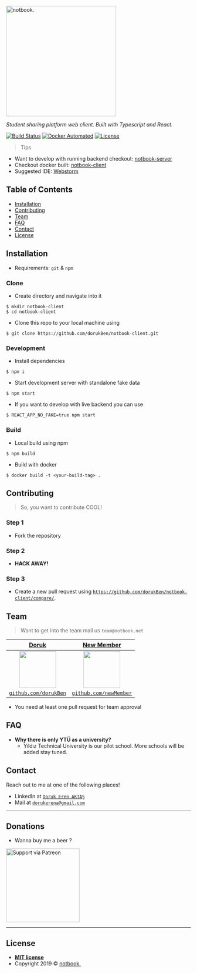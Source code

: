 <a href="http://notbook.net"><img width="300" src="https://i.ibb.co/BgKrd7q/notbook-logo.png" title="notbook." alt="notbook."></a>

<!-- [![notbook.](https://i.ibb.co/BgKrd7q/notbook-logo.png)](http://notbook.net) -->

*Student sharing platform web client. Built with Typescript and React.*

[![Build Status](https://travis-ci.com/dorukBen/notbook-client.svg?branch=master)](https://travis-ci.com/dorukBen/notbook-client)
[![Docker Automated](https://img.shields.io/docker/automated/jrottenberg/ffmpeg.svg)](https://hub.docker.com/r/dorukben/notbook-client)
[![License](http://img.shields.io/:license-mit-blue.svg?style=flat-square)](http://badges.mit-license.org)

> Tips

- Want to develop with running backend checkout: <a href="https://github.com/dorukBen/notbook-server">notbook-server<a/>
- Checkout docker built: <a href="https://hub.docker.com/r/dorukben/notbook-client">notbook-client<a/>
- Suggested IDE: <a href="https://www.jetbrains.com/webstorm/">Webstorm<a/>

## Table of Contents
- [Installation](#installation)
- [Contributing](#contributing)
- [Team](#team)
- [FAQ](#faq)
- [Contact](#contact)
- [License](#license)

## Installation
- Requirements: `git` & `npm`

### Clone
- Create directory and navigate into it
```shell
$ mkdir notbook-client
$ cd notbook-client
```
- Clone this repo to your local machine using
```shell
$ git clone https://github.com/dorukBen/notbook-client.git
```

### Development
- Install dependencies
```shell
$ npm i
```

- Start development server with standalone fake data
```shell
$ npm start
```

- If you want to develop with live backend you can use
```shell
$ REACT_APP_NO_FAKE=true npm start
```

### Build
- Local build using npm
```shell
$ npm build
```

- Build with docker
```shell
$ docker build -t <your-build-tag> .
```

## Contributing
> So, you want to contribute COOL!

### Step 1

- Fork the repository

### Step 2
- **HACK AWAY!**

### Step 3
- Create a new pull request using <a href="https://github.com/dorukBen/notbook-client/compare/" target="_blank">`https://github.com/dorukBen/notbook-client/compare/`</a>.

## Team
> Want to get into the team mail us `team@notbook.net`


| <a href="https://github.com/dorukBen" target="_blank">**Doruk**</a> | <a href="" target="_blank">**New Member**</a> | 
| :---------------------------------------------------------------: | :---------------------------------------------------------------: |
| <img width="100" src="https://avatars2.githubusercontent.com/u/20422563?s=400"/> | <img width="100" src=""/> |
| <a href="https://github.com/dorukBen" target="_blank">`github.com/dorukBen`</a> | <a href="" target="_blank">`github.com/newMember`</a> |

- You need at least one pull request for team approval

## FAQ
- **Why there is only YTÜ as a university?**
    - Yıldız Technical University is our pilot school. More schools will be added stay tuned.
    
## Contact
Reach out to me at one of the following places!

- LinkedIn at <a href="www.linkedin.com/in/doruk-eren-aktaş" target="_blank">`Doruk Eren AKTAŞ`</a>
- Mail at <a href="mailto:dorukerena@gmail.com?Subject=Hello" target="_blank">`dorukerena@gmail.com`</a>

---

## Donations
- Wanna buy me a beer ?

<a href="https://www.patreon.com/notbook"><img width="200" alt="Support via Patreon" src="https://c5.patreon.com/external/logo/become_a_patron_button@2x.png"><a/>

---

## License
- **[MIT license](http://opensource.org/licenses/mit-license.php)**
- Copyright 2019 © <a href="http://notbook.net" target="_blank">notbook.</a>
